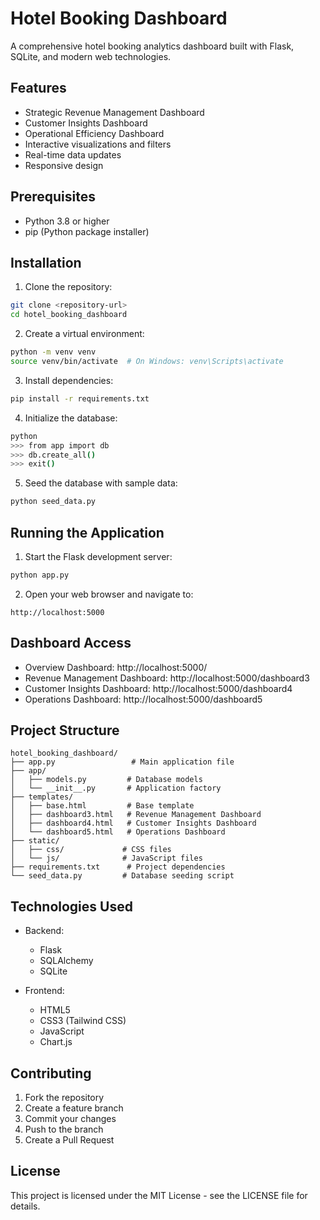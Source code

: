 # Hotel Booking Dashboard

A comprehensive hotel booking analytics dashboard built with Flask, SQLite, and modern web technologies.

## Features

- Strategic Revenue Management Dashboard
- Customer Insights Dashboard
- Operational Efficiency Dashboard
- Interactive visualizations and filters
- Real-time data updates
- Responsive design

## Prerequisites

- Python 3.8 or higher
- pip (Python package installer)

## Installation

1. Clone the repository:
```bash
git clone <repository-url>
cd hotel_booking_dashboard
```

2. Create a virtual environment:
```bash
python -m venv venv
source venv/bin/activate  # On Windows: venv\Scripts\activate
```

3. Install dependencies:
```bash
pip install -r requirements.txt
```

4. Initialize the database:
```bash
python
>>> from app import db
>>> db.create_all()
>>> exit()
```

5. Seed the database with sample data:
```bash
python seed_data.py
```

## Running the Application

1. Start the Flask development server:
```bash
python app.py
```

2. Open your web browser and navigate to:
```
http://localhost:5000
```

## Dashboard Access

- Overview Dashboard: http://localhost:5000/
- Revenue Management Dashboard: http://localhost:5000/dashboard3
- Customer Insights Dashboard: http://localhost:5000/dashboard4
- Operations Dashboard: http://localhost:5000/dashboard5

## Project Structure

```
hotel_booking_dashboard/
├── app.py                 # Main application file
├── app/
│   ├── models.py         # Database models
│   └── __init__.py       # Application factory
├── templates/
│   ├── base.html         # Base template
│   ├── dashboard3.html   # Revenue Management Dashboard
│   ├── dashboard4.html   # Customer Insights Dashboard
│   └── dashboard5.html   # Operations Dashboard
├── static/
│   ├── css/             # CSS files
│   └── js/              # JavaScript files
├── requirements.txt      # Project dependencies
└── seed_data.py         # Database seeding script
```

## Technologies Used

- Backend:
  - Flask
  - SQLAlchemy
  - SQLite

- Frontend:
  - HTML5
  - CSS3 (Tailwind CSS)
  - JavaScript
  - Chart.js

## Contributing

1. Fork the repository
2. Create a feature branch
3. Commit your changes
4. Push to the branch
5. Create a Pull Request

## License

This project is licensed under the MIT License - see the LICENSE file for details. 